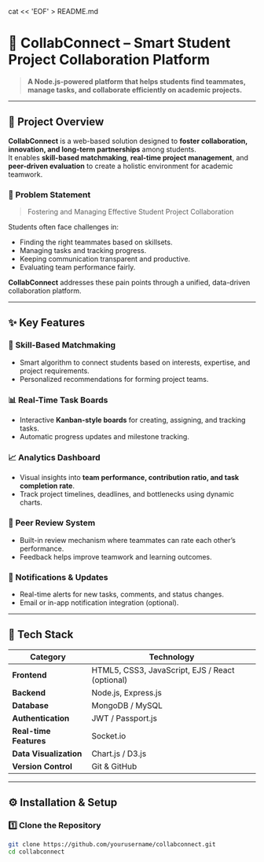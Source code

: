 cat << 'EOF' > README.md
# 🚀 CollabConnect – Smart Student Project Collaboration Platform

> **A Node.js-powered platform that helps students find teammates, manage tasks, and collaborate efficiently on academic projects.**

---

## 🌟 Project Overview

**CollabConnect** is a web-based solution designed to **foster collaboration, innovation, and long-term partnerships** among students.  
It enables **skill-based matchmaking**, **real-time project management**, and **peer-driven evaluation** to create a holistic environment for academic teamwork.

### 🎯 Problem Statement
> Fostering and Managing Effective Student Project Collaboration

Students often face challenges in:
- Finding the right teammates based on skillsets.
- Managing tasks and tracking progress.
- Keeping communication transparent and productive.
- Evaluating team performance fairly.

**CollabConnect** addresses these pain points through a unified, data-driven collaboration platform.

---

## ✨ Key Features

### 🧠 Skill-Based Matchmaking
- Smart algorithm to connect students based on interests, expertise, and project requirements.
- Personalized recommendations for forming project teams.

### 📊 Real-Time Task Boards
- Interactive **Kanban-style boards** for creating, assigning, and tracking tasks.
- Automatic progress updates and milestone tracking.

### 📈 Analytics Dashboard
- Visual insights into **team performance, contribution ratio, and task completion rate**.
- Track project timelines, deadlines, and bottlenecks using dynamic charts.

### 💬 Peer Review System
- Built-in review mechanism where teammates can rate each other’s performance.
- Feedback helps improve teamwork and learning outcomes.

### 🔔 Notifications & Updates
- Real-time alerts for new tasks, comments, and status changes.
- Email or in-app notification integration (optional).

---

## 🧩 Tech Stack

| Category | Technology |
|-----------|-------------|
| **Frontend** | HTML5, CSS3, JavaScript, EJS / React (optional) |
| **Backend** | Node.js, Express.js |
| **Database** | MongoDB / MySQL |
| **Authentication** | JWT / Passport.js |
| **Real-time Features** | Socket.io |
| **Data Visualization** | Chart.js / D3.js |
| **Version Control** | Git & GitHub |

---

## ⚙️ Installation & Setup

### 1️⃣ Clone the Repository
```bash
git clone https://github.com/yourusername/collabconnect.git
cd collabconnect
